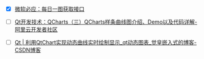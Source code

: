 - [x] [微软必应：每日一图获取接口](https://allanhao.com/2022/07/19/2022-07-19-bing-daily-picture/)
- [ ] [Qt开发技术：QCharts（三）QCharts样条曲线图介绍、Demo以及代码详解-阿里云开发者社区](https://developer.aliyun.com/article/948110)
- [ ] [Qt | 利用QtChart实现动态曲线实时绘制显示\_qt动态图表\_觉皇嵌入式的博客-CSDN博客](https://blog.csdn.net/qq153471503/article/details/122078179)


